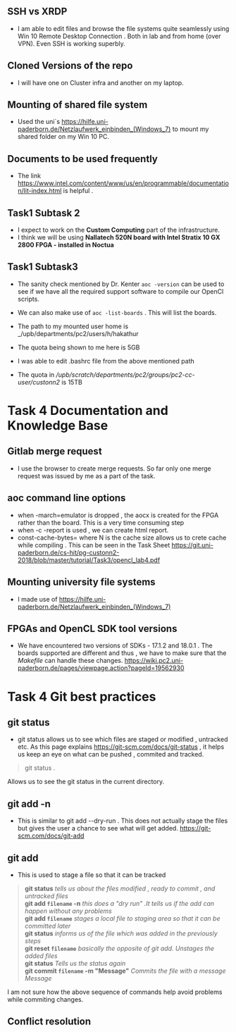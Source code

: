 ## SSH vs XRDP
- I am able to edit files  and browse the file systems quite seamlessly using Win 10 Remote Desktop Connection . Both in lab and from home (over VPN). Even SSH is working superbly.

## Cloned Versions of the repo
- I will have one on Cluster infra and another on my laptop.


## Mounting of shared file system 
- Used the uni`s https://hilfe.uni-paderborn.de/Netzlaufwerk_einbinden_(Windows_7) to mount my shared folder on my Win 10 PC.

## Documents to be used frequently 
- The link https://www.intel.com/content/www/us/en/programmable/documentation/lit-index.html is helpful . 


## Task1 Subtask 2
- I expect to work on the **Custom Computing** part of the infrastructure.
- I think we will be using  **Nallatech 520N board with Intel Stratix 10 GX 2800 FPGA - installed in Noctua**


## Task1 Subtask3
- The sanity check mentioned by Dr. Kenter `aoc -version` can be used to see if we have all the required support software to compile our OpenCl scripts.
- We can also make use of `aoc -list-boards` . This will list the boards.

- The path to my mounted user home is _/upb/departments/pc2/users/h/hakathur
- The quota being shown to me here is 5GB
- I was able to edit .bashrc file from the above mentioned path
- The quota in _/upb/scratch/departments/pc2/groups/pc2-cc-user/custonn2_ is 15TB
 


# Task 4 Documentation and Knowledge Base

## Gitlab merge request
- I use the browser to create merge requests. So far only one merge request was issued by me as a part of the task.
 
## aoc command line options
- when -march=emulator is dropped , the aocx is created for the FPGA rather than the board. This is a very time consuming step
- when -c -report is used , we can create html report.
- const-cache-bytes=<N> where N is the cache size allows us to crete cache while compiling . This can be seen in the Task Sheet https://git.uni-paderborn.de/cs-hit/pg-custonn2-2018/blob/master/tutorial/Task3/opencl_lab4.pdf
 
## Mounting university file systems
- I made use of  https://hilfe.uni-paderborn.de/Netzlaufwerk_einbinden_(Windows_7)

## FPGAs and OpenCL SDK tool versions
- We have encountered two versions of SDKs - 17.1.2 and 18.0.1 . The boards supported are different and thus , we have to make sure that the *Makefile* can handle these changes.
https://wiki.pc2.uni-paderborn.de/pages/viewpage.action?pageId=19562930


# Task 4 Git best practices

## git status
- git status allows us to see which files are staged or modified  , untracked etc. As this page explains https://git-scm.com/docs/git-status , it helps us keep an eye on what can be pushed , commited and tracked.

> git status . 

Allows us to see the git status in the current directory.

## git add -n
- This is similar to git add --dry-run . This does not actually stage the files but gives the user a chance to see what will get added.
https://git-scm.com/docs/git-add


## git add
- This is used to stage a file so that it can be tracked
 

>   __git status__    _tells us about the files modified , ready to commit , and untracked files_      
    __git add `filename` -n__    _this does a "dry run" .It tells us if the add can happen without any problems_        
    __git add `filename`__       _stages a local file to staging area so that it can be committed later_    
    __git status__    _informs us of the file which was added in the previously steps_   
    __git reset `filename`__     _basically the opposite of git add. Unstages the added files_      
    __git status__    _Tells us the status again_      
    __git commit `filename` -m "Message"__	 _Commits the file with a message Message_    


I am not sure how the above sequence of commands help avoid problems while commiting changes.

## Conflict resolution 











